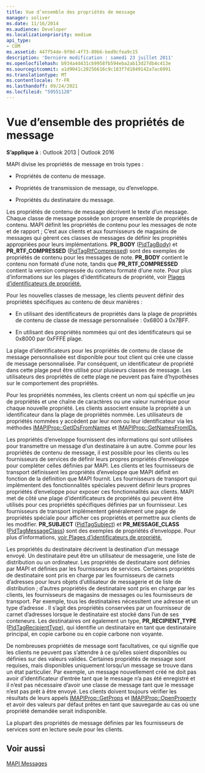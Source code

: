 ```yaml
---
title: Vue d’ensemble des propriétés de message
manager: soliver
ms.date: 11/16/2014
ms.audience: Developer
ms.localizationpriority: medium
api_type:
- COM
ms.assetid: 447f54de-9f0d-4f73-89b6-bed9cfea9c15
description: 'Derniére modification : samedi 23 juillet 2011'
ms.openlocfilehash: b934a4d431cb9958fb594eba2ab13d27db4c413e
ms.sourcegitcommit: a1d9041c20256616c9c183f7d1049142a7ac6991
ms.translationtype: MT
ms.contentlocale: fr-FR
ms.lasthandoff: 09/24/2021
ms.locfileid: "59551120"
---
```

# <a name="message-properties-overview"></a>Vue d’ensemble des propriétés de message

  
  
**S’applique à** : Outlook 2013 | Outlook 2016 
  
MAPI divise les propriétés de message en trois types :
  
- Propriétés de contenu de message.
    
- Propriétés de transmission de message, ou d’enveloppe.
    
- Propriétés du destinataire du message.
    
Les propriétés de contenu de message décrivent le texte d’un message. Chaque classe de message possède son propre ensemble de propriétés de contenu. MAPI définit les propriétés de contenu pour les messages de note et de rapport ; C’est aux clients et aux fournisseurs de magasins de messages qui gèrent ces classes de messages de définir les propriétés appropriées pour leurs implémentations. **PR_BODY** ([PidTagBody](pidtagbody-canonical-property.md)) et **PR_RTF_COMPRESSED** ([PidTagRtfCompressed](pidtagrtfcompressed-canonical-property.md)) sont des exemples de propriétés de contenu pour les messages de note. **PR_BODY** contient le contenu non formaté d’une note, tandis que **PR_RTF_COMPRESSED** contient la version compressée du contenu formaté d’une note. Pour plus d’informations sur les plages d’identificateurs de propriété, voir [Plages d’identificateurs de propriété.](property-identifier-ranges.md)
  
Pour les nouvelles classes de message, les clients peuvent définir des propriétés spécifiques au contenu de deux manières :
  
- En utilisant des identificateurs de propriétés dans la plage de propriétés de contenu de classe de message personnalisée : 0x6800 à 0x7BFF.
    
- En utilisant des propriétés nommées qui ont des identificateurs qui se 0x8000 par 0xFFFE plage.
    
La plage d’identificateurs pour les propriétés de contenu de classe de message personnalisée est disponible pour tout client qui crée une classe de message personnalisée. Par conséquent, un identificateur de propriété dans cette plage peut être utilisé pour plusieurs classes de message. Les utilisateurs des propriétés de cette plage ne peuvent pas faire d’hypothèses sur le comportement des propriétés. 
  
Pour les propriétés nommées, les clients créent un nom qui spécifie un jeu de propriétés et une chaîne de caractères ou une valeur numérique pour chaque nouvelle propriété. Les clients associent ensuite la propriété à un identificateur dans la plage de propriétés nommée. Les utilisateurs de propriétés nommées y accèdent par leur nom ou leur identificateur via les méthodes [IMAPIProp::GetIDsFromNames](imapiprop-getidsfromnames.md) et [IMAPIProp::GetNamesFromIDs.](imapiprop-getnamesfromids.md) 
  
Les propriétés d’enveloppe fournissent des informations qui sont utilisées pour transmettre un message d’un destinataire à un autre. Comme pour les propriétés de contenu de message, il est possible pour les clients ou les fournisseurs de services de définir leurs propres propriétés d’enveloppe pour compléter celles définies par MAPI. Les clients et les fournisseurs de transport définissent les propriétés d’enveloppe que MAPI définit en fonction de la définition que MAPI fournit. Les fournisseurs de transport qui implémentent des fonctionnalités spéciales peuvent définir leurs propres propriétés d’enveloppe pour exposer ces fonctionnalités aux clients. MAPI met de côté une plage d’identificateurs de propriétés qui peuvent être utilisés pour ces propriétés spécifiques définies par un fournisseur. Les fournisseurs de transport implémentent généralement une page de propriétés spéciale pour afficher ces propriétés et permettre aux clients de les modifier. **PR_SUBJECT** ([PidTagSubject](pidtagsubject-canonical-property.md)) et **PR_MESSAGE_CLASS** ([PidTagMessageClass](pidtagmessageclass-canonical-property.md)) sont des exemples de propriétés d’enveloppe. Pour plus d’informations, [voir Plages d’identificateurs de propriété.](property-identifier-ranges.md)
  
Les propriétés du destinataire décrivent la destination d’un message envoyé. Un destinataire peut être un utilisateur de messagerie, une liste de distribution ou un ordinateur. Les propriétés de destinataire sont définies par MAPI et définies par les fournisseurs de services. Certaines propriétés de destinataire sont pris en charge par les fournisseurs de carnets d’adresses pour leurs objets d’utilisateur de messagerie et de liste de distribution ; d’autres propriétés de destinataire sont pris en charge par les clients, les fournisseurs de magasins de messages ou les fournisseurs de transport. Par exemple, tous les destinataires nécessitent une adresse et un type d’adresse . Il s’agit des propriétés conservées par un fournisseur de carnet d’adresses lorsque le destinataire est stocké dans l’un de ses conteneurs. Les destinataires ont également un type, **PR_RECIPIENT_TYPE** ([PidTagRecipientType](pidtagrecipienttype-canonical-property.md)), qui identifie un destinataire en tant que destinataire principal, en copie carbone ou en copie carbone non voyante.
  
De nombreuses propriétés de message sont facultatives, ce qui signifie que les clients ne peuvent pas s’attendre à ce qu’elles soient disponibles ou définies sur des valeurs valides. Certaines propriétés de message sont requises, mais disponibles uniquement lorsqu’un message se trouve dans un état particulier. Par exemple, un message nouvellement créé ne doit pas avoir d’identificateur d’entrée tant que le message n’a pas été enregistré et il n’est pas nécessaire d’avoir une classe de message tant que le message n’est pas prêt à être envoyé. Les clients doivent toujours vérifier les résultats de leurs appels [IMAPIProp::GetProps](imapiprop-getprops.md) et [IMAPIProp::OpenProperty](imapiprop-openproperty.md) et avoir des valeurs par défaut prêtes en tant que sauvegarde au cas où une propriété demandée serait indisponible. 
  
La plupart des propriétés de message définies par les fournisseurs de services sont en lecture seule pour les clients. 
  
## <a name="see-also"></a>Voir aussi



[MAPI Messages](mapi-messages.md)

